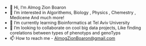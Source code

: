 - 👋 Hi, I’m Almog Zion Boaron
- 👀 I’m interested in Algorithems, Biology , Physics , Chemestry , Medicene And much more! 
- 🌱 I’m currently learning Bioinformatics at Tel Aviv University
- 💞️ I’m looking to collaborate on cool big data projects, Like finding corelations between types of phenotyps and genoTyps
- 📫 How to reach me - AlmogZionBoaron@gmail.com

<!---
almogboaron/almogboaron is a ✨ special ✨ repository because its `README.md` (this file) appears on your GitHub profile.
You can click the Preview link to take a look at your changes.
--->
